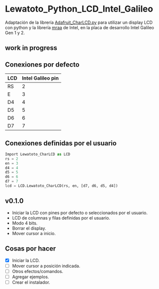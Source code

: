 # Lewatoto_Python_LCD_Intel_Galileo
Adaptación de la librería [Adafruit_CharLCD.py][ada] para utilizar un display LCD con python y la librería [mraa][fa1ebf5e] de
Intel, en la placa de desarrollo Intel Galileo Gen 1 y 2.

## **work in progress**

## Conexiones por defecto
LCD| Intel Galileo pin  |  
--|--
RS|2  
E |3  
D4|4  
D5|5  
D6|6  
D7|7  

## Conexiones definidas por el usuario
``` python
Import Lewatoto_CharLCD as LCD
rs = 2
en = 3
d4 = 4
d5 = 5
d6 = 6
d7 = 7
lcd = LCD.Lewatoto_CharLCD(rs, en, [d7, d6, d5, d4])
```
## v0.1.0
- Iniciar la LCD con pines por defecto o seleccionados por el usuario.
- LCD de columnas y filas definidas por el usuario.
- Modo 4 bits.
- Borrar el display.
- Mover cursor a inicio.

## Cosas por hacer
- [x] Iniciar la LCD.
- [ ] Mover cursor a posición indicada.
- [ ] Otros efectos/comandos.
- [ ] Agregar ejemplos.
- [ ] Crear el instalador.

[fa1ebf5e]: https://github.com/intel-iot-devkit/mraa "mraa"
[ada]: https://github.com/adafruit/Adafruit-Raspberry-Pi-Python-Code/blob/legacy/Adafruit_CharLCD/Adafruit_CharLCD.py "Adafruit_CharLCD"
